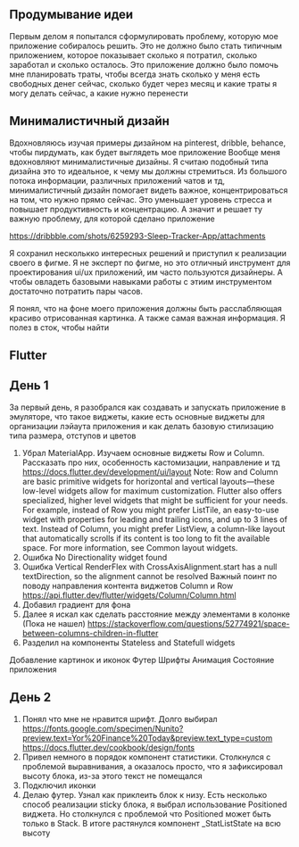 ## Продумывание идеи

Первым делом я попытался сформулировать проблему, которую мое приложение собиралось решить. Это не должно было стать типичным приложением, которое показывает сколько я потратил, сколько заработал и сколько осталось. Это приложение должно было помочь мне планировать траты, чтобы всегда знать сколько у меня есть свободных денег сейчас, сколько будет через месяц и какие траты я могу делать сейчас, а какие нужно перенести

## Минималистичный дизайн

Вдохновляюсь изучая примеры дизайном на pinterest, dribble, behance, чтобы пирдумать, как будет выглядеть мое приложение
Вообще меня вдохновляют минималистичные дизайны. Я считаю подобный типа дизайна это то идеальное, к чему мы должны стремиться. Из большого потока информации, различных приложений чатов и тд, минималистичный дизайн помогает видеть важное, концентрироваться на том, что нужно прямо сейчас. Это уменьшает уровень стресса и повышает продуктивность и концентрацию. А значит и решает ту важную проблему, для которой сделано приложение

https://dribbble.com/shots/6259293-Sleep-Tracker-App/attachments

Я сохранил несколькко интересных решений и приступил к реализации своего в фигме. Я не эксперт по фигме, но это отличный инструмент для проектирования ui/ux приложений, им часто пользуются дизайнеры. А чтобы овладеть базовыми навыками работы с этиим инструментом достаточно потратить пары часов.

Я понял, что на фоне моего приложения должны быть расслабляющая красиво отрисованная картинка. А также самая важная информация. Я полез в сток, чтобы найти

## Flutter

## День 1
За первый день, я разобрался как создавать и запускать приложение в эмуляторе, что такое виджеты, какие есть основные виджеты для организации лэйаута приложения и как делать базовую стилизацию типа размера, отступов и цветов

1. Убрал MaterialApp. Изучаем основные виджеты Row и Column. Рассказать про них, особенность кастомизации, направление и тд
https://docs.flutter.dev/development/ui/layout
 Note: Row and Column are basic primitive widgets for horizontal and vertical layouts—these low-level widgets allow for maximum customization. Flutter also offers specialized, higher level widgets that might be sufficient for your needs. For example, instead of Row you might prefer ListTile, an easy-to-use widget with properties for leading and trailing icons, and up to 3 lines of text. Instead of Column, you might prefer ListView, a column-like layout that automatically scrolls if its content is too long to fit the available space. For more information, see Common layout widgets.
2. Ошибка No Directionality widget found
3. Ошибка Vertical RenderFlex with CrossAxisAlignment.start has a null textDirection, so the alignment cannot be resolved
Важный поинт по поводу направления контента виджетов Column и Row
https://api.flutter.dev/flutter/widgets/Column/Column.html
4. Добавил градиент для фона
5. Далее я искал как сделать расстояние между элементами в колонке (Пока не нашел)
https://stackoverflow.com/questions/52774921/space-between-columns-children-in-flutter
6. Разделил на компоненты Stateless and Statefull widgets


Добавление картинок и иконок
Футер
Шрифты
Анимация
Состояние приложения

## День 2
1. Понял что мне не нравится шрифт. Долго выбирал
https://fonts.google.com/specimen/Nunito?preview.text=Yor%20Finance%20Today&preview.text_type=custom
https://docs.flutter.dev/cookbook/design/fonts
2. Привел немного в порядок компонент статистики. Столкнулся с проблемой выравнивания, а оказалось просто, что я зафиксировал высоту блока, из-за этого текст не помещался
3. Подключил иконки
4. Делаю футер. Узнал как приклеить блок к низу. Есть несколько способ реализации sticky блока, я выбрал использование Positioned виджета. Но столкнулся с проблемой что Positioned может быть только в Stack. В итоге растянулся компонент _StatListState на всю высоту